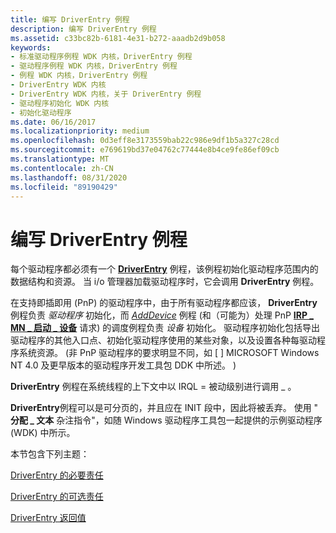 ```yaml
---
title: 编写 DriverEntry 例程
description: 编写 DriverEntry 例程
ms.assetid: c33bc82b-6181-4e31-b272-aaadb2d9b058
keywords:
- 标准驱动程序例程 WDK 内核，DriverEntry 例程
- 驱动程序例程 WDK 内核，DriverEntry 例程
- 例程 WDK 内核，DriverEntry 例程
- DriverEntry WDK 内核
- DriverEntry WDK 内核，关于 DriverEntry 例程
- 驱动程序初始化 WDK 内核
- 初始化驱动程序
ms.date: 06/16/2017
ms.localizationpriority: medium
ms.openlocfilehash: 0d3eff8e3173559bab22c986e9df1b5a327c28cd
ms.sourcegitcommit: e769619bd37e04762c77444e8b4ce9fe86ef09cb
ms.translationtype: MT
ms.contentlocale: zh-CN
ms.lasthandoff: 08/31/2020
ms.locfileid: "89190429"
---
```

# <a name="writing-a-driverentry-routine"></a>编写 DriverEntry 例程





每个驱动程序都必须有一个 [**DriverEntry**](/windows-hardware/drivers/ddi/wdm/nc-wdm-driver_initialize) 例程，该例程初始化驱动程序范围内的数据结构和资源。 当 i/o 管理器加载驱动程序时，它会调用 **DriverEntry** 例程。

在支持即插即用 (PnP) 的驱动程序中，由于所有驱动程序都应该， **DriverEntry** 例程负责 *驱动程序* 初始化，而 [*AddDevice*](/windows-hardware/drivers/ddi/wdm/nc-wdm-driver_add_device) 例程 (和（可能为）处理 PnP [**IRP \_ MN \_ 启动 \_ 设备**](./irp-mn-start-device.md) 请求) 的调度例程负责 *设备* 初始化。 驱动程序初始化包括导出驱动程序的其他入口点、初始化驱动程序使用的某些对象，以及设置各种每驱动程序系统资源。  (非 PnP 驱动程序的要求明显不同，如 \[ \] MICROSOFT Windows NT 4.0 及更早版本的驱动程序开发工具包 DDK 中所述。 ) 

**DriverEntry** 例程在系统线程的上下文中以 IRQL = 被动级别进行调用 \_ 。

**DriverEntry**例程可以是可分页的，并且应在 INIT 段中，因此将被丢弃。 使用 " **分配 \_ 文本** 杂注指令"，如随 Windows 驱动程序工具包一起提供的示例驱动程序 (WDK) 中所示。

本节包含下列主题：

[DriverEntry 的必要责任](driverentry-s-required-responsibilities.md)

[DriverEntry 的可选责任](driverentry-s-optional-responsibilities.md)

[DriverEntry 返回值](driverentry-return-values.md)

 

